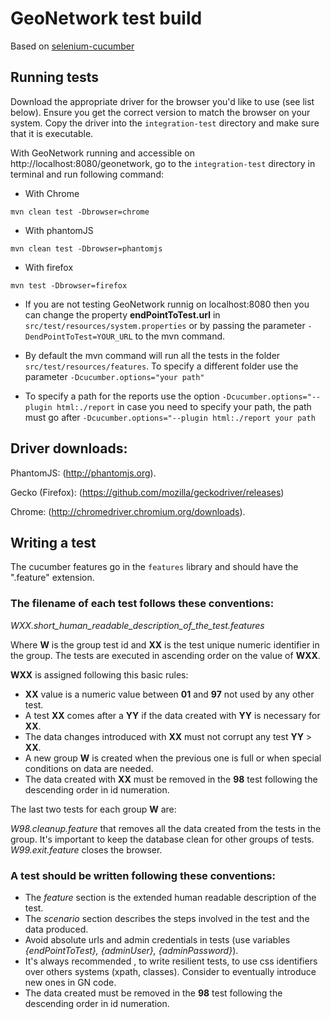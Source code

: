 # GeoNetwork test build


Based on [selenium-cucumber](https://github.com/selenium-cucumber/selenium-cucumber-java)


## Running tests

Download the appropriate driver for the browser you'd like to use (see list below). Ensure you get the correct version to match the browser on your system. Copy the driver into the `integration-test` directory and make sure that it is executable.

With GeoNetwork running and accessible on http://localhost:8080/geonetwork, go to the `integration-test` directory in terminal and run following command:

* With Chrome 

`mvn clean test -Dbrowser=chrome`

* With phantomJS 

`mvn clean test -Dbrowser=phantomjs`

* With firefox

`mvn test -Dbrowser=firefox`

* If you are not testing GeoNetwork runnig on localhost:8080 then you can change the property **endPointToTest.url** in `src/test/resources/system.properties` or by passing the parameter `-DendPointToTest=YOUR_URL` to the mvn command.

* By default the mvn command will run all the tests in the folder `src/test/resources/features`. To specify a different folder use the parameter `-Dcucumber.options="your path"`

* To specify a path for the reports use the option `-Dcucumber.options="--plugin html:./report` in case you need to specify your path, the path must go after `-Dcucumber.options="--plugin html:./report your path`



## Driver downloads:

PhantomJS: (http://phantomjs.org).

Gecko (Firefox): (https://github.com/mozilla/geckodriver/releases)

Chrome: (http://chromedriver.chromium.org/downloads).


## Writing a test

The cucumber features go in the `features` library and should have the ".feature" extension.

### The filename of each test follows these conventions:

*WXX.short_human_readable_description_of_the_test.features*

Where **W** is the group test id and **XX** is the test unique numeric identifier in the group. The tests are executed in ascending order on the value of **WXX**. 

**WXX** is assigned following this basic rules:

* **XX** value is a numeric value between **01** and **97** not used by any other test.
* A test **XX** comes after a **YY** if the data created with **YY** is necessary for **XX**. 
* The data changes introduced with **XX** must not corrupt any test **YY** > **XX**.
* A new group **W** is created when the previous one is full or when special conditions on data are needed.
* The data created with **XX** must be removed in the **98** test following the descending order in id numeration.

The last two tests for each group **W** are:

*W98.cleanup.feature* that removes all the data created from the tests in the group. It's important to keep the database clean for other groups of tests.
*W99.exit.feature* closes the browser.

### A test should be written following these conventions:

* The *feature* section is the extended human readable description of the test.
* The *scenario* section describes the steps involved in the test and the data produced.
* Avoid absolute urls and admin credentials in tests (use variables *{endPointToTest}, {adminUser}, {adminPassword}*). 
* It's always recommended , to write resilient tests, to use css identifiers over others systems (xpath, classes). Consider to eventually introduce new ones in GN code.
* The data created must be removed in the **98** test following the descending order in id numeration.


